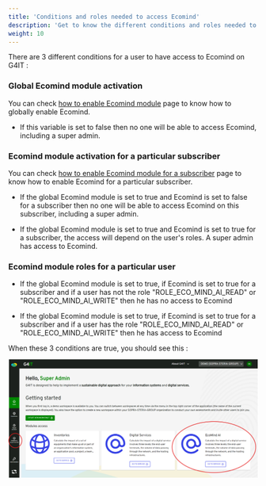 ```yaml
---
title: 'Conditions and roles needed to access Ecomind'
description: 'Get to know the different conditions and roles needed to have access to Ecomind on G4IT'
weight: 10
---
```


There are 3 different conditions for a user to have access to Ecomind on G4IT : 

### Global Ecomind module activation

You can check [how to enable Ecomind module](../../1-getting-started/3-getting-started-as-a-maintainer/1-how-to/ecomind/1-enable_ecomind_module/_index.md) page to know how to globally enable Ecomind. 

- If this variable is set to false then no one will be able to access Ecomind, including a super admin.

### Ecomind module activation for a particular subscriber

You can check [how to enable Ecomind module for a subscriber](../../1-getting-started/3-getting-started-as-a-maintainer/1-how-to/ecomind/2-enable_ecomind_for_a_subscriber/_index.md) page to know how to enable Ecomind for a particular subscriber.

- If the global Ecomind module is set to true and Ecomind is set to false for a subscriber then no one will be able to access Ecomind on this subscriber, including a super admin.

- If the global Ecomind module is set to true and Ecomind is set to true for a subscriber, the access will depend on the user's roles. A super admin has access to Ecomind.

### Ecomind module roles for a particular user

- If the global Ecomind module is set to true, if Ecomind is set to true for a subscriber and if a user has not the role "ROLE_ECO_MIND_AI_READ" or "ROLE_ECO_MIND_AI_WRITE" then he has no access to Ecomind

- If the global Ecomind module is set to true, if Ecomind is set to true for a subscriber and if a user has the role "ROLE_ECO_MIND_AI_READ" or "ROLE_ECO_MIND_AI_WRITE" then he has access to Ecomind

When these 3 conditions are true, you should see this :   

![All access](images/ecomindallaccess.png)
